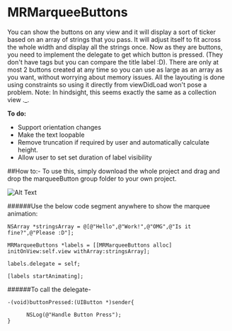 # MRMarqueeButtons
You can show the buttons on any view and it will display a sort of ticker based on an array of strings that you pass. It will adjust itself to fit across the whole width and display all the strings once. Now as they are buttons, you need to implement the delegate to get which button is pressed. (They don't have tags but you can compare the title label :D). There are only at most 2 buttons created at any time so you can use as large as an array as you want, without worrying about memory issues. All the layouting is done using constraints so using it directly from viewDidLoad won't pose a problem.
Note: In hindsight, this seems exactly the same as a collection view ._.

**To do:** 
  * Support orientation changes
  * Make the text loopable
  * Remove truncation if required by user and automatically calculate height.
  * Allow user to set set duration of label visibility

##How to:-
To use this, simply download the whole project and drag and drop the marqueeButton group folder to your own project.

![Alt Text](https://thumbs.gfycat.com/WhichOpenCrustacean-size_restricted.gif)

######Use the below code segment anywhere to show the marquee animation:
    
    NSArray *stringsArray = @[@"Hello",@"Work!",@"OMG",@"Is it fine?",@"Please :D"];
    
    MRMarqueeButtons *labels = [[MRMarqueeButtons alloc] initOnView:self.view withArray:stringsArray];
    
    labels.delegate = self;
    
    [labels startAnimating];
   
######To call the delegate-

    -(void)buttonPressed:(UIButton *)sender{
    
          NSLog(@"Handle Button Press");
    }
